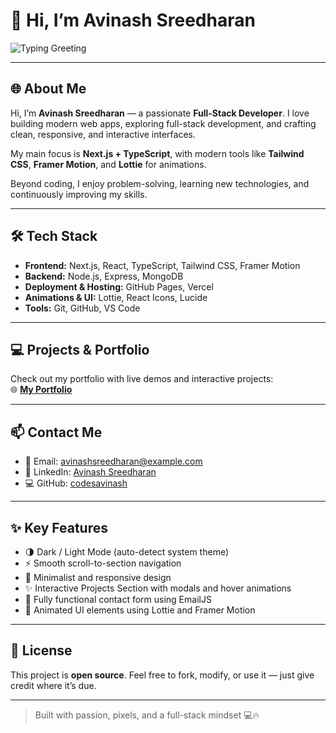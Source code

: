 # 🚀 Hi, I’m Avinash Sreedharan
<img src="https://readme-typing-svg.demolab.com?font=Fira+Code&size=28&duration=3000&pause=1000&color=FF5733&center=true&vCenter=true&width=600&lines=Welcome+to+my+GitHub+Profile!;Full-Stack+Developer" alt="Typing Greeting"/>

---

## 🌐 About Me

Hi, I’m **Avinash Sreedharan** — a passionate **Full-Stack Developer**. I love building modern web apps, exploring full-stack development, and crafting clean, responsive, and interactive interfaces.  

My main focus is **Next.js + TypeScript**, with modern tools like **Tailwind CSS**, **Framer Motion**, and **Lottie** for animations.  

Beyond coding, I enjoy problem-solving, learning new technologies, and continuously improving my skills.  

---

## 🛠️ Tech Stack

- **Frontend:** Next.js, React, TypeScript, Tailwind CSS, Framer Motion  
- **Backend:** Node.js, Express, MongoDB  
- **Deployment & Hosting:** GitHub Pages, Vercel  
- **Animations & UI:** Lottie, React Icons, Lucide  
- **Tools:** Git, GitHub, VS Code  

---

## 💻 Projects & Portfolio

Check out my portfolio with live demos and interactive projects:  
🌐 **[My Portfolio](https://codesavinash-github-io.vercel.app/)**

---

## 📫 Contact Me

- 📩 Email: avinashsreedharan@example.com  
- 🔗 LinkedIn: [Avinash Sreedharan](https://www.linkedin.com/in/avinash-sreedharan-a182666a/)  
- 💻 GitHub: [codesavinash](https://github.com/codesavinash)

---

## ✨ Key Features

- 🌗 Dark / Light Mode (auto-detect system theme)  
- ⚡ Smooth scroll-to-section navigation  
- 🧠 Minimalist and responsive design  
- ✨ Interactive Projects Section with modals and hover animations  
- 📩 Fully functional contact form using EmailJS  
- 🎨 Animated UI elements using Lottie and Framer Motion  

---

## 📄 License

This project is **open source**. Feel free to fork, modify, or use it — just give credit where it’s due.  

---

> Built with passion, pixels, and a full-stack mindset 💻🔥
